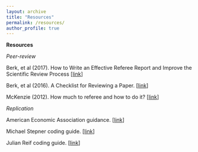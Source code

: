 ```yaml
---
layout: archive
title: "Resources"
permalink: /resources/
author_profile: true
---
```


**Resources**


*Peer-review*

Berk, et al (2017). How to Write an Effective Referee Report and Improve the Scientific Review Process [[link](https://www.aeaweb.org/articles?id=10.1257/jep.31.1.231)]

Berk, et al (2016). A Checklist for Reviewing a Paper. [[link](https://papers.ssrn.com/sol3/papers.cfm?abstract_id=2887708)]

McKenzie (2012). How much to referee and how to do it? [[link](https://blogs.worldbank.org/impactevaluations/how-much-to-referee-and-how-to-do-it)]

*Replication*

American Economic Association guidance. [[link](https://github.com/AEADataEditor/aea-de-guidance)]

Michael Stepner coding guide. [[link](https://github.com/michaelstepner/healthinequality-code/tree/master/code)]

Julian Reif coding guide. [[link](https://reifjulian.github.io/guide/)]


